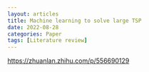 ```yaml
---
layout: articles
title: Machine learning to solve large TSP
date: 2022-08-28
categories: Paper
tags: [Literature review]
---
```


https://zhuanlan.zhihu.com/p/556690129